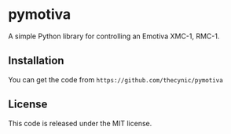 pymotiva
=====
A simple Python library for controlling an Emotiva XMC-1, RMC-1.

Installation
------------
You can get the code from `https://github.com/thecynic/pymotiva`

License
-------
This code is released under the MIT license.
